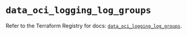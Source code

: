 # `data_oci_logging_log_groups`

Refer to the Terraform Registry for docs: [`data_oci_logging_log_groups`](https://registry.terraform.io/providers/hashicorp/oci/7.19.0/docs/data-sources/logging_log_groups).
